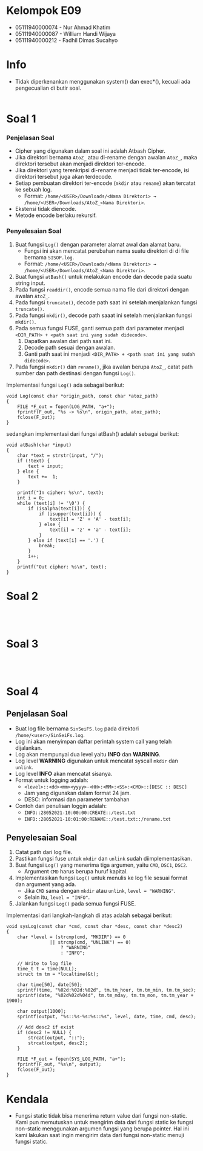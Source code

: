 # Kelompok E09
* 05111940000074 - Nur Ahmad Khatim
* 05111940000087 - William Handi Wijaya
* 05111940000212 - Fadhil Dimas Sucahyo

# Info
* Tidak diperkenankan menggunakan system() dan exec*(), kecuali ada pengecualian di butir soal.
<br><br>

# Soal 1
### Penjelasan Soal
* Cipher yang digunakan dalam soal ini adalah Atbash Cipher.
* Jika direktori bernama `AtoZ_` atau di-rename dengan awalan `AtoZ_`, maka direktori tersebut akan menjadi direktori ter-encode.
* Jika direktori yang terenkripsi di-rename menjadi tidak ter-encode, isi direktori tersebut juga akan terdecode.
* Setiap pembuatan direktori ter-encode (`mkdir` atau `rename`) akan tercatat ke sebuah log.
  * Format: `/home/<USER>/Downloads/<Nama Direktori> → /home/<USER>/Downloads/AtoZ_<Nama Direktori>`.
* Ekstensi tidak diencode.
* Metode encode berlaku rekursif.

### Penyelesaian Soal
1. Buat fungsi `Log()` dengan parameter alamat awal dan alamat baru.
   * Fungsi ini akan mencatat perubahan nama suatu direktori di di file bernama `SISOP.log`.
   * Format: `/home/<USER>/Downloads/<Nama Direktori> → /home/<USER>/Downloads/AtoZ_<Nama Direktori>`.
2. Buat fungsi `atBash()` untuk melakukan encode dan decode pada suatu string input.
3. Pada fungsi `readdir()`, encode semua nama file dari direktori dengan awalan `AtoZ_`.
4. Pada fungsi `truncate()`, decode path saat ini setelah menjalankan fungsi `truncate()`.
5. Pada fungsi `mkdir()`, decode path saaat ini setelah menjalankan fungsi `mkdir()`.
6. Pada semua fungsi FUSE, ganti semua path dari parameter menjadi `<DIR_PATH> + <path saat ini yang sudah didecode>`.
   1. Dapatkan awalan dari path saat ini.
   2. Decode path sesuai dengan awalan.
   3. Ganti path saat ini menjadi `<DIR_PATH> + <path saat ini yang sudah didecode>`.
7. Pada fungsi `mkdir()` dan `rename()`, jika awalan berupa `AtoZ_`, catat path sumber dan path destinasi dengan fungsi `Log()`.

Implementasi fungsi `Log()` ada sebagai berikut:
```
void Log(const char *origin_path, const char *atoz_path)
{
    FILE *F_out = fopen(LOG_PATH, "a+");
    fprintf(F_out, "%s -> %s\n", origin_path, atoz_path);
    fclose(F_out);
}
```
sedangkan implementasi dari fungsi atBash() adalah sebagai berikut:
```
void atBash(char *input)
{
    char *text = strstr(input, "/");
    if (!text) {
        text = input;
    } else {
        text +=  1;
    }

    printf("In cipher: %s\n", text);
    int i = 0;
    while (text[i] != '\0') {
        if (isalpha(text[i])) {
            if (isupper(text[i])) {
                text[i] = 'Z' + 'A' - text[i];
            } else {
                text[i] = 'z' + 'a' - text[i];
            }
        } else if (text[i] == '.') {
            break;
        }
        i++;
    }
    printf("Out cipher: %s\n", text);
}
```


# Soal 2
<br><br>

# Soal 3
<br><br>

# Soal 4
## Penjelasan Soal
* Buat log file bernama `SinSeiFS.log` pada direktori `/home/<user>/SinSeiFs.log`.
* Log ini akan menyimpan daftar perintah system call yang telah dijalankan.
* Log akan mempunyai dua level yaitu **INFO** dan **WARNING**.
* Log level **WARNING** digunakan untuk mencatat syscall `mkdir` dan `unlink`.
* Log level **INFO** akan mencatat sisanya.
* Format untuk logging adalah:
  * `<level>::<dd><mm><yyyy>-<HH>:<MM>:<SS>:<CMD>::[DESC :: DESC]`
  * Jam yang digunakan dalam format 24 jam.
  * DESC: informasi dan parameter tambahan
* Contoh dari penulisan loggin adalah:
  * `INFO::28052021-10:00:00:CREATE::/test.txt`
  * `INFO::28052021-10:01:00:RENAME::/test.txt::/rename.txt`

## Penyelesaian Soal
1. Catat path dari log file.
2. Pastikan fungsi fuse untuk `mkdir` dan `unlink` sudah diimplementasikan.
3. Buat fungsi `Log()` yang menerima tiga argumen, yaitu `CMD`, `DSC1`, `DSC2`.
   * Argument `CMD` harus berupa huruf kapital.
4. Implementasikan fungsi `Log()` untuk menulis ke log file sesuai format dan argument yang ada.
   * Jika `CMD` sama dengan `mkdir` atau `unlink`, `level = "WARNING"`.
   * Selain itu, `level = "INFO"`.
5. Jalankan fungsi `Log()` pada semua fungsi FUSE.

Implementasi dari langkah-langkah di atas adalah sebagai berikut:
```
void sysLog(const char *cmd, const char *desc, const char *desc2)
{
    char *level = (strcmp(cmd, "MKDIR") == 0 
                || strcmp(cmd, "UNLINK") == 0) 
                    ? "WARNING"
                    : "INFO";
    
    // Write to log file
    time_t t = time(NULL);
    struct tm tm = *localtime(&t);

    char time[50], date[50];
    sprintf(time, "%02d:%02d:%02d", tm.tm_hour, tm.tm_min, tm.tm_sec);
    sprintf(date, "%02d%02d%04d", tm.tm_mday, tm.tm_mon, tm.tm_year + 1900);

    char output[1000];
    sprintf(output, "%s::%s-%s:%s::%s", level, date, time, cmd, desc);

    // Add desc2 if exist
    if (desc2 != NULL) {
        strcat(output, "::");
        strcat(output, desc2);
    }

    FILE *F_out = fopen(SYS_LOG_PATH, "a+");
    fprintf(F_out, "%s\n", output);
    fclose(F_out);
}
```

# Kendala
* Fungsi static tidak bisa menerima return value dari fungsi non-static. Kami pun memutuskan untuk mengirim data dari fungsi static ke fungsi non-static menggunakan argumen fungsi yang berupa pointer. Hal ini kami lakukan saat ingin mengirim data dari fungsi non-static menuji fungsi static.